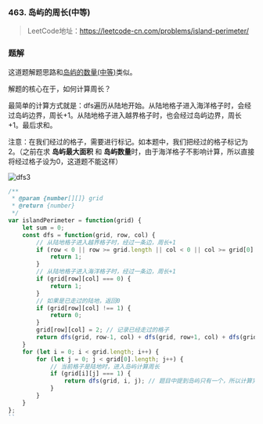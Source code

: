 ### 463. 岛屿的周长(中等)
>LeetCode地址：https://leetcode-cn.com/problems/island-perimeter/

### 题解

这道题解题思路和[岛屿的数量(中等)](https://github.com/kerwin-ly/Blog/blob/master/algorithm/dfs/200.%20%E5%B2%9B%E5%B1%BF%E6%95%B0%E9%87%8F(%E4%B8%AD%E7%AD%89).md)类似。

解题的核心在于，如何计算周长？

最简单的计算方式就是：dfs遍历从陆地开始。从陆地格子进入海洋格子时，会经过岛屿边界，周长+1。从陆地格子进入越界格子时，也会经过岛屿边界，周长+1。最后求和。

注意：在我们经过的格子，需要进行标记。如本题中，我们把经过的格子标记为2。（之前在求 **岛屿最大面积** 和 **岛屿数量**时，由于海洋格子不影响计算，所以直接将经过格子设为0，这道题不能这样）

![dfs3](https://raw.githubusercontent.com/kerwin-ly/Blog/master/assets/imgs/algorithm/dfs3.jpeg)

```js
/**
 * @param {number[][]} grid
 * @return {number}
 */
var islandPerimeter = function(grid) {
    let sum = 0;
    const dfs = function(grid, row, col) {
        // 从陆地格子进入越界格子时，经过一条边，周长+1
        if (row < 0 || row >= grid.length || col < 0 || col >= grid[0].length) {
            return 1;
        }
        // 从陆地格子进入海洋格子时，经过一条边，周长+1
        if (grid[row][col] === 0) {
            return 1;
        }
        // 如果是已走过的陆地，返回0
        if (grid[row][col] !== 1) {
            return 0;
        }
        grid[row][col] = 2; // 记录已经走过的格子
        return dfs(grid, row-1, col) + dfs(grid, row+1, col) + dfs(grid, row, col-1) + dfs(grid, row, col+1)
    }
    for (let i = 0; i < grid.length; i++) {
        for (let j = 0; j < grid[0].length; j++) {
            // 当前格子是陆地时，进入岛屿计算周长
            if (grid[i][j] === 1) {
                return dfs(grid, i, j); // 题目中提到岛屿只有一个，所以计算完当前岛屿后直接返回结果
            }
        }
    }
};
``